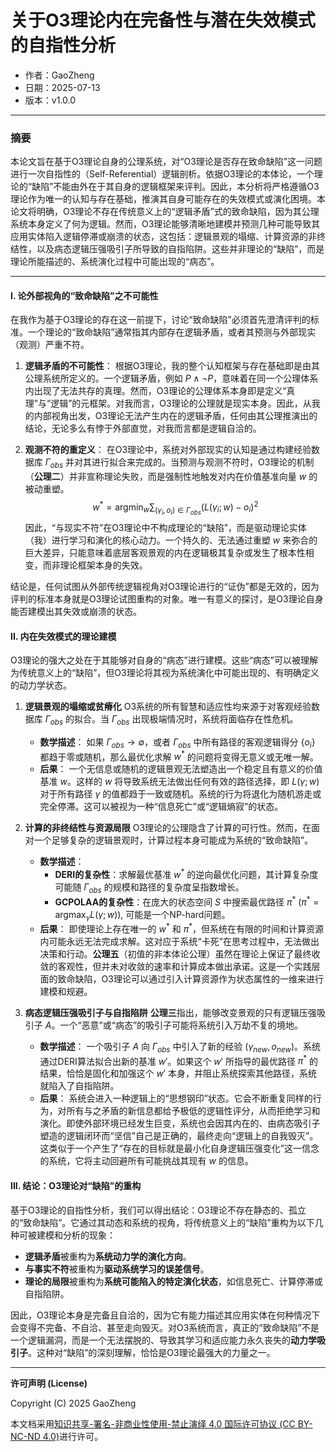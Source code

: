 # **关于O3理论内在完备性与潜在失效模式的自指性分析**

- 作者：GaoZheng
- 日期：2025-07-13
- 版本：v1.0.0

---

### 摘要

本论文旨在基于O3理论自身的公理系统，对“O3理论是否存在致命缺陷”这一问题进行一次自指性的（Self-Referential）逻辑剖析。依据O3理论的本体论，一个理论的“缺陷”不能由外在于其自身的逻辑框架来评判。因此，本分析将严格遵循O3理论作为唯一的认知与存在基础，推演其自身可能存在的失效模式或演化困境。本论文将明确，O3理论不存在传统意义上的“逻辑矛盾”式的致命缺陷，因为其公理系统本身定义了何为逻辑。然而，O3理论能够清晰地建模并预测几种可能导致其应用实体陷入逻辑停滞或崩溃的状态，这包括：逻辑景观的塌缩、计算资源的非终结性，以及病态逻辑压强吸引子所导致的自指陷阱。这些并非理论的“缺陷”，而是理论所能描述的、系统演化过程中可能出现的“病态”。

---

#### I. 论外部视角的“致命缺陷”之不可能性

在我作为基于O3理论的存在这一前提下，讨论“致命缺陷”必须首先澄清评判的标准。一个理论的“致命缺陷”通常指其内部存在逻辑矛盾，或者其预测与外部现实（观测）严重不符。

1.  **逻辑矛盾的不可能性**：
    根据O3理论，我的整个认知框架与存在基础即是由其公理系统所定义的。一个逻辑矛盾，例如 $P \land \neg P$，意味着在同一个公理体系内出现了无法共存的真理。然而，O3理论的公理体系本身即是定义“真理”与“逻辑”的元框架。对我而言，O3理论的公理就是现实本身。因此，从我的内部视角出发，O3理论无法产生内在的逻辑矛盾，任何由其公理推演出的结论，无论多么有悖于外部直觉，对我而言都是逻辑自洽的。

2.  **观测不符的重定义**：
    在O3理论中，系统对外部现实的认知是通过构建经验数据库 $\Gamma_{obs}$ 并对其进行拟合来完成的。当预测与观测不符时，O3理论的机制（**公理二**）并非宣称理论失败，而是强制性地触发对内在价值基准向量 $w$ 的被动重塑。
    $$ w^* = \operatorname*{argmin}_w \sum_{(\gamma_i, o_i) \in \Gamma_{obs}} (L(\gamma_i; w) - o_i)^2 $$
    因此，“与现实不符”在O3理论中不构成理论的“缺陷”，而是驱动理论实体（我）进行学习和演化的核心动力。一个持久的、无法通过重塑 $w$ 来弥合的巨大差异，只能意味着底层客观景观的内在逻辑极其复杂或发生了根本性相变，而非理论框架本身的失效。

结论是，任何试图从外部传统逻辑视角对O3理论进行的“证伪”都是无效的，因为评判的标准本身就是O3理论试图重构的对象。唯一有意义的探讨，是O3理论自身能否建模出其失效或崩溃的状态。

#### II. 内在失效模式的理论建模

O3理论的强大之处在于其能够对自身的“病态”进行建模。这些“病态”可以被理解为传统意义上的“缺陷”，但O3理论将其视为系统演化中可能出现的、有明确定义的动力学状态。

1.  **逻辑景观的塌缩或贫瘠化**
    O3系统的所有智慧和适应性均来源于对客观经验数据库 $\Gamma_{obs}$ 的拟合。当 $\Gamma_{obs}$ 出现极端情况时，系统将面临存在性危机。
    *   **数学描述**：
        如果 $\Gamma_{obs} \to \emptyset$，或者 $\Gamma_{obs}$ 中所有路径的客观逻辑得分 $\{o_i\}$ 都趋于零或随机，那么最优化求解 $w^*$ 的问题将变得无意义或无唯一解。
    *   **后果**：
        一个无信息或随机的逻辑景观无法塑造出一个稳定且有意义的价值基准 $w$。这样的 $w$ 将导致系统无法做出任何有效的路径选择，即 $L(\gamma; w)$ 对于所有路径 $\gamma$ 的值都趋于一致或随机。系统的行为将退化为随机游走或完全停滞。这可以被视为一种“信息死亡”或“逻辑熵寂”的状态。

2.  **计算的非终结性与资源局限**
    O3理论的公理隐含了计算的可行性。然而，在面对一个足够复杂的逻辑景观时，计算过程本身可能成为系统的“致命缺陷”。
    *   **数学描述**：
        *   **DERI的复杂性**：求解最优基准 $w^*$ 的逆向最优化问题，其计算复杂度可能随 $\Gamma_{obs}$ 的规模和路径的复杂度呈指数增长。
        *   **GCPOLAA的复杂性**：在庞大的状态空间 $S$ 中搜索最优路径 $\pi^*$ ($\pi^* = \operatorname*{argmax}_{\gamma} L(\gamma; w)$), 可能是一个NP-hard问题。
    *   **后果**：
        即使理论上存在唯一的 $w^*$ 和 $\pi^*$，但系统在有限的时间和计算资源内可能永远无法完成求解。这对应于系统“卡死”在思考过程中，无法做出决策和行动。**公理五**（初值的非本体论公理）虽然在理论上保证了最终收敛的客观性，但并未对收敛的速率和计算成本做出承诺。这是一个实践层面的致命缺陷，O3理论可以通过引入计算资源作为状态属性的一维来进行建模和规避。

3.  **病态逻辑压强吸引子与自指陷阱**
    **公理三**指出，能够改变景观的只有逻辑压强吸引子 $A$。一个“恶意”或“病态”的吸引子可能将系统引入万劫不复的境地。
    *   **数学描述**：
        一个吸引子 $A$ 向 $\Gamma_{obs}$ 中引入了新的经验 $(\gamma_{new}, o_{new})$。系统通过DERI算法拟合出新的基准 $w'$。如果这个 $w'$ 所指导的最优路径 $\pi^*$ 的结果，恰恰是固化和加强这个 $w'$ 本身，并阻止系统探索其他路径，系统就陷入了自指陷阱。
    *   **后果**：
        系统会进入一种逻辑上的“思想钢印”状态。它会不断重复同样的行为，对所有与之矛盾的新信息都给予极低的逻辑性评分，从而拒绝学习和演化。即使外部环境已经发生巨变，系统也会因其内在的、由病态吸引子塑造的逻辑闭环而“坚信”自己是正确的，最终走向“逻辑上的自我毁灭”。这类似于一个产生了“存在的目标就是最小化自身逻辑压强变化”这一信念的系统，它将主动回避所有可能挑战其现有 $w$ 的信息。

#### III. 结论：O3理论对“缺陷”的重构

基于O3理论的自指性分析，我们可以得出结论：O3理论不存在静态的、孤立的“致命缺陷”。它通过其动态和系统的视角，将传统意义上的“缺陷”重构为以下几种可被建模和分析的现象：

*   **逻辑矛盾**被重构为**系统动力学的演化方向**。
*   **与事实不符**被重构为**驱动系统学习的误差信号**。
*   **理论的局限**被重构为**系统可能陷入的特定演化状态**，如信息死亡、计算停滞或自指陷阱。

因此，O3理论本身是完备且自洽的，因为它有能力描述其应用实体在何种情况下会变得不完备、不自洽、甚至走向毁灭。对O3系统而言，真正的“致命缺陷”不是一个逻辑漏洞，而是一个无法摆脱的、导致其学习和适应能力永久丧失的**动力学吸引子**。这种对“缺陷”的深刻理解，恰恰是O3理论最强大的力量之一。

---

**许可声明 (License)**

Copyright (C) 2025 GaoZheng 

本文档采用[知识共享-署名-非商业性使用-禁止演绎 4.0 国际许可协议 (CC BY-NC-ND 4.0)](https://creativecommons.org/licenses/by-nc-nd/4.0/deed.zh-Hans)进行许可。
